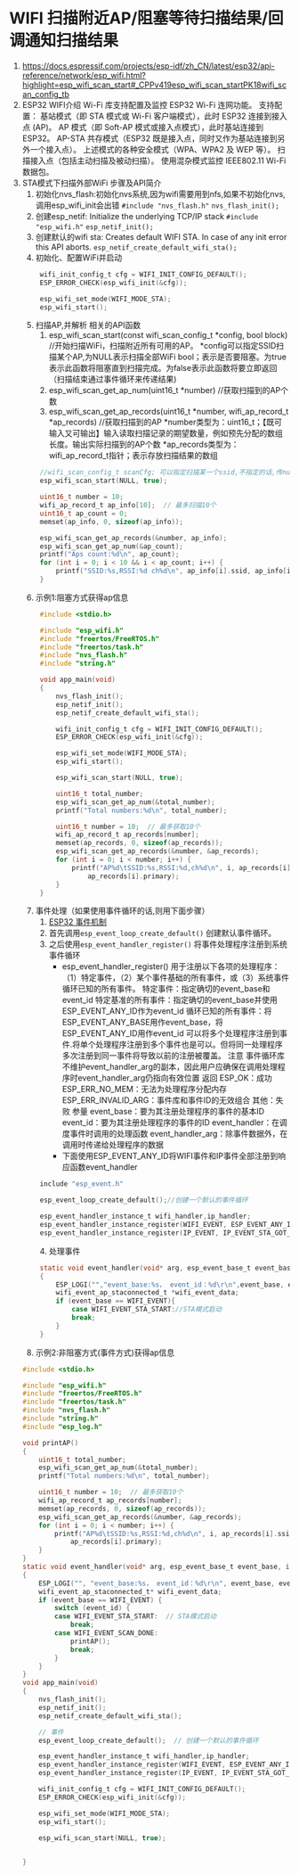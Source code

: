 # WIFI 扫描附近AP/阻塞等待扫描结果/回调通知扫描结果
1. https://docs.espressif.com/projects/esp-idf/zh_CN/latest/esp32/api-reference/network/esp_wifi.html?highlight=esp_wifi_scan_start#_CPPv419esp_wifi_scan_startPK18wifi_scan_config_tb
2. ESP32 WIFI介绍
    Wi-Fi 库支持配置及监控 ESP32 Wi-Fi 连网功能。
    支持配置：
        基站模式（即 STA 模式或 Wi-Fi 客户端模式），此时 ESP32 连接到接入点 (AP)。
        AP 模式（即 Soft-AP 模式或接入点模式），此时基站连接到 ESP32。
        AP-STA 共存模式（ESP32 既是接入点，同时又作为基站连接到另外一个接入点）。
        上述模式的各种安全模式（WPA、WPA2 及 WEP 等）。
        扫描接入点（包括主动扫描及被动扫描）。
        使用混杂模式监控 IEEE802.11 Wi-Fi 数据包。
3. STA模式下扫描外部WiFi
   步骤及API简介
    1. 初始化nvs_flash:初始化nvs系统,因为wifi需要用到nfs,如果不初始化nvs,调用esp_wifi_init会出错
        `#include "nvs_flash.h"`
        `nvs_flash_init();`
    3. 创建esp_netif: Initialize the underlying TCP/IP stack
       `#include "esp_wifi.h"`
       `esp_netif_init();`
    4. 创建默认的wifi sta: Creates default WIFI STA. In case of any init error this API aborts.
       `esp_netif_create_default_wifi_sta();`
    5. 初始化、配置WiFi并启动
       ```c
        wifi_init_config_t cfg = WIFI_INIT_CONFIG_DEFAULT();
        ESP_ERROR_CHECK(esp_wifi_init(&cfg));

        esp_wifi_set_mode(WIFI_MODE_STA);
        esp_wifi_start();
       ```
    6. 扫描AP,并解析
       相关的API函数
         1. esp_wifi_scan_start(const wifi_scan_config_t *config, bool block) //开始扫描WiFi，扫描附近所有可用的AP。
            *config可以指定SSID扫描某个AP,为NULL表示扫描全部WiFi
            bool；表示是否要阻塞。为true表示此函数将阻塞直到扫描完成。为false表示此函数将要立即返回（扫描结束通过事件循环来传递结果)
         2. esp_wifi_scan_get_ap_num(uint16_t *number) //获取扫描到的AP个数
         3. esp_wifi_scan_get_ap_records(uint16_t *number, wifi_ap_record_t *ap_records) //获取扫描到的AP
            *number类型为：uint16_t；【既可输入又可输出】输入读取扫描记录的期望数量，例如预先分配的数组长度。输出实际扫描到的AP个数
            *ap_records类型为：wifi_ap_record_t指针；表示存放扫描结果的数组
       ```c
        //wifi_scan_config_t scanCfg; 可以指定扫描某一个ssid,不指定的话,传null
        esp_wifi_scan_start(NULL, true);

        uint16_t number = 10;
        wifi_ap_record_t ap_info[10];  // 最多扫描10个
        uint16_t ap_count = 0;
        memset(ap_info, 0, sizeof(ap_info));

        esp_wifi_scan_get_ap_records(&number, ap_info);
        esp_wifi_scan_get_ap_num(&ap_count);
        printf("Aps count:%d\n", ap_count);
        for (int i = 0; i < 10 && i < ap_count; i++) {
            printf("SSID:%s,RSSI:%d ch%d\n", ap_info[i].ssid, ap_info[i].rssi, ap_info[i].primary);
        }
       ```
    7. 示例1:阻塞方式获得ap信息
       ```c
        #include <stdio.h>

        #include "esp_wifi.h"
        #include "freertos/FreeRTOS.h"
        #include "freertos/task.h"
        #include "nvs_flash.h"
        #include "string.h"

        void app_main(void)
        {
            nvs_flash_init();
            esp_netif_init();
            esp_netif_create_default_wifi_sta();

            wifi_init_config_t cfg = WIFI_INIT_CONFIG_DEFAULT();
            ESP_ERROR_CHECK(esp_wifi_init(&cfg));

            esp_wifi_set_mode(WIFI_MODE_STA);
            esp_wifi_start();

            esp_wifi_scan_start(NULL, true);

            uint16_t total_number;
            esp_wifi_scan_get_ap_num(&total_number);
            printf("Total numbers:%d\n", total_number);

            uint16_t number = 10;  // 最多获取10个
            wifi_ap_record_t ap_records[number];
            memset(ap_records, 0, sizeof(ap_records));
            esp_wifi_scan_get_ap_records(&number, &ap_records);
            for (int i = 0; i < number; i++) {
                printf("AP%d\tSSID:%s,RSSI:%d,ch%d\n", i, ap_records[i].ssid, ap_records[i].rssi,
                    ap_records[i].primary);
            }
        }
       ```
    8. 事件处理（如果使用事件循环的话,则用下面步骤）
       1. [ESP32 事件机制](esp32_事件机制.md)
       2. 首先调用`esp_event_loop_create_default()` 创建默认事件循环。
       3. 之后使用`esp_event_handler_register()` 将事件处理程序注册到系统事件循环
          * esp_event_handler_register() 
            用于注册以下各项的处理程序：（1）特定事件，（2）某个事件基础的所有事件，或（3）系统事件循环已知的所有事件。
                特定事件：指定确切的event_base和event_id
                特定基准的所有事件：指定确切的event_base并使用ESP_EVENT_ANY_ID作为event_id
                循环已知的所有事件：将ESP_EVENT_ANY_BASE用作event_base，将ESP_EVENT_ANY_ID用作event_id
            可以将多个处理程序注册到事件.将单个处理程序注册到多个事件也是可以。但将同一处理程序多次注册到同一事件将导致以前的注册被覆盖。
            注意
                事件循环库不维护event_handler_arg的副本，因此用户应确保在调用处理程序时event_handler_arg仍指向有效位置
            返回
                ESP_OK：成功
                ESP_ERR_NO_MEM：无法为处理程序分配内存
                ESP_ERR_INVALID_ARG：事件库和事件ID的无效组合
                其他：失败
            参量
                event_base：要为其注册处理程序的事件的基本ID
                event_id：要为其注册处理程序的事件的ID
                event_handler：在调度事件时调用的处理函数
                event_handler_arg：除事件数据外，在调用时传递给处理程序的数据
          * 下面使用ESP_EVENT_ANY_ID将WIFI事件和IP事件全部注册到响应函数event_handler
       ```c
        include "esp_event.h"

        esp_event_loop_create_default();//创建一个默认的事件循环

        esp_event_handler_instance_t wifi_handler,ip_handler;
        esp_event_handler_instance_register(WIFI_EVENT, ESP_EVENT_ANY_ID, &event_handler, NULL, &wifi_handler);
        esp_event_handler_instance_register(IP_EVENT, IP_EVENT_STA_GOT_IP,&event_handler, NULL, &ip_handler);
        ```
       4. 处理事件
       ```c
        static void event_handler(void* arg, esp_event_base_t event_base, int32_t event_id, void* event_data)
        {
            ESP_LOGI("","event_base:%s， event_id：%d\r\n",event_base, event_id);
            wifi_event_ap_staconnected_t *wifi_event_data;
            if (event_base == WIFI_EVENT){
                case WIFI_EVENT_STA_START://STA模式启动
                break;
            }
        }
       ```
    9. 示例2:非阻塞方式(事件方式)获得ap信息
    ```c
    #include <stdio.h>

    #include "esp_wifi.h"
    #include "freertos/FreeRTOS.h"
    #include "freertos/task.h"
    #include "nvs_flash.h"
    #include "string.h"
    #include "esp_log.h"

    void printAP()
    {
        uint16_t total_number;
        esp_wifi_scan_get_ap_num(&total_number);
        printf("Total numbers:%d\n", total_number);

        uint16_t number = 10;  // 最多获取10个
        wifi_ap_record_t ap_records[number];
        memset(ap_records, 0, sizeof(ap_records));
        esp_wifi_scan_get_ap_records(&number, &ap_records);
        for (int i = 0; i < number; i++) {
            printf("AP%d\tSSID:%s,RSSI:%d,ch%d\n", i, ap_records[i].ssid, ap_records[i].rssi,
                ap_records[i].primary);
        }
    }
    static void event_handler(void* arg, esp_event_base_t event_base, int32_t event_id,void* event_data)
    {
        ESP_LOGI("", "event_base:%s， event_id：%d\r\n", event_base, event_id);
        wifi_event_ap_staconnected_t* wifi_event_data;
        if (event_base == WIFI_EVENT) {
            switch (event_id) {
            case WIFI_EVENT_STA_START:  // STA模式启动
                break;
            case WIFI_EVENT_SCAN_DONE:
                printAP();
                break;
            }
        }
    }
    void app_main(void)
    {
        nvs_flash_init();
        esp_netif_init();
        esp_netif_create_default_wifi_sta();

        // 事件
        esp_event_loop_create_default();  // 创建一个默认的事件循环

        esp_event_handler_instance_t wifi_handler,ip_handler;
        esp_event_handler_instance_register(WIFI_EVENT, ESP_EVENT_ANY_ID, &event_handler, NULL, &wifi_handler);
        esp_event_handler_instance_register(IP_EVENT, IP_EVENT_STA_GOT_IP,&event_handler, NULL, &ip_handler);

        wifi_init_config_t cfg = WIFI_INIT_CONFIG_DEFAULT();
        ESP_ERROR_CHECK(esp_wifi_init(&cfg));

        esp_wifi_set_mode(WIFI_MODE_STA);
        esp_wifi_start();

        esp_wifi_scan_start(NULL, true);

        
    }
    ``` 